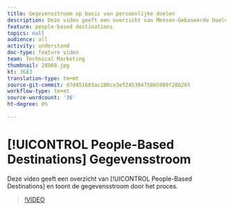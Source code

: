 ```yaml
---
title: Gegevensstroom op basis van persoonlijke doelen
description: Deze video geeft een overzicht van Mensen-Gebaseerde Doelen en toont de gegevensstroom door het proces.
feature: people-based destinations
topics: null
audience: all
activity: understand
doc-type: feature video
team: Technical Marketing
thumbnail: 28968.jpg
kt: 3683
translation-type: tm+mt
source-git-commit: d7d451683ac280ce3ef245384758b5989f28b265
workflow-type: tm+mt
source-wordcount: '36'
ht-degree: 0%

---
```



# [!UICONTROL People-Based Destinations] Gegevensstroom

Deze video geeft een overzicht van [!UICONTROL People-Based Destinations] en toont de gegevensstroom door het proces.

>[!VIDEO](https://video.tv.adobe.com/v/28968/?quality=12)
